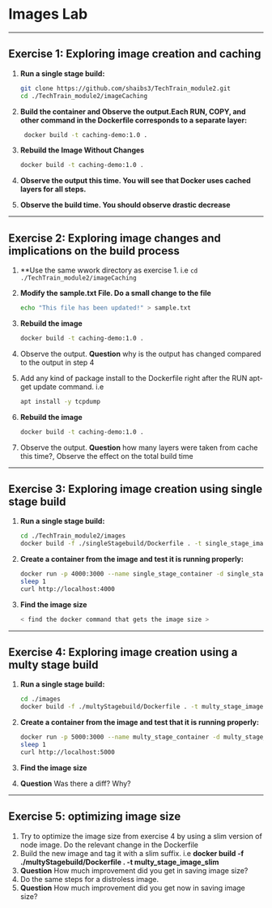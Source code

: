 
# Images Lab

---
## Exercise 1: Exploring image creation and caching

1. **Run a single stage build:**
   ```bash
   git clone https://github.com/shaibs3/TechTrain_module2.git
   cd ./TechTrain_module2/imageCaching
   ```

2. **Build the container and Observe the output.Each RUN, COPY, and other command in the Dockerfile corresponds to a separate layer:**
   ```bash
    docker build -t caching-demo:1.0 .  
   ```
3. **Rebuild the Image Without Changes**
   ```bash
   docker build -t caching-demo:1.0 .
   ```
4. **Observe the output this time. You will see that Docker uses cached layers for all steps.**
5. **Observe the build time. You should observe drastic decrease**

---
## Exercise 2: Exploring image changes and implications on the build process

1. **Use the same wwork directory as exercise 1. i.e `cd ./TechTrain_module2/imageCaching`
2. **Modify the sample.txt File. Do a small change to the file**
    ```bash
    echo "This file has been updated!" > sample.txt
    ```
3. **Rebuild the image**
   ```bash
   docker build -t caching-demo:1.0 .
   ```
4. Observe the output. **Question** why is the output has changed compared to the output in step 4

5. Add any kind of package install to the Dockerfile right after the RUN apt-get update command. i.e
   ```bash
   apt install -y tcpdump
   ```
6. **Rebuild the image**
   ```bash
   docker build -t caching-demo:1.0 .
      ```
7. Observe the output. **Question** how many layers were taken from cache this time?, Observe the effect on the total build time

---
## Exercise 3: Exploring image creation using single stage build

1. **Run a single stage build:**
   ```bash
   cd ./TechTrain_module2/images
   docker build -f ./singleStagebuild/Dockerfile . -t single_stage_image
   ```

2. **Create a container from the image and test it is running properly:**
   ```bash
   docker run -p 4000:3000 --name single_stage_container -d single_stage_image
   sleep 1
   curl http://localhost:4000
   ```
3. **Find the image size**
   ```bash
   < find the docker command that gets the image size >
   ```
---

## Exercise 4: Exploring image creation using a multy stage build

1. **Run a single stage build:**
   ```bash
   cd ./images
   docker build -f ./multyStagebuild/Dockerfile . -t multy_stage_image
   ```

2. **Create a container from the image and test that it is running properly:**
   ```bash
   docker run -p 5000:3000 --name multy_stage_container -d multy_stage_image
   sleep 1
   curl http://localhost:5000
   ```
3. **Find the image size**
4. **Question** Was there a diff? Why?

---

## Exercise 5: optimizing image size
1. Try to optimize the image size from exercise 4 by using a slim version of node image. Do the relevant change in the Dockerfile
2. Build the new image and tag it with a slim suffix. i.e **docker build -f ./multyStagebuild/Dockerfile . -t multy_stage_image_slim**
3. **Question** How much improvement did you get in saving image size?
4. Do the same steps for a distroless image.
5. **Question** How much improvement did you get now in saving image size?
